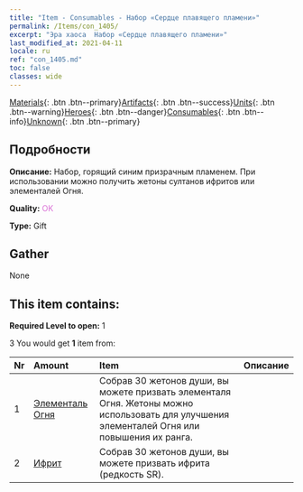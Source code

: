```yaml
---
title: "Item - Consumables - Набор «Сердце плавящего пламени»"
permalink: /Items/con_1405/
excerpt: "Эра хаоса  Набор «Сердце плавящего пламени»"
last_modified_at: 2021-04-11
locale: ru
ref: "con_1405.md"
toc: false
classes: wide
---
```

 [Materials](/ru/Items/){: .btn .btn--primary}[Artifacts](/ru/Items/Artifacts/){: .btn .btn--success}[Units](/ru/Items/Units/){: .btn .btn--warning}[Heroes](/ru/Items/Heroes/){: .btn .btn--danger}[Consumables](/ru/Items/Consumables/){: .btn .btn--info}[Unknown](/ru/Items/Unknown/){: .btn .btn--primary}

## Подробности
 **Описание:** Набор, горящий синим призрачным пламенем. При использовании можно получить жетоны султанов ифритов или элементалей Огня.

 **Quality:** <span style="color: #DA70D6">OK</span>

 **Type:** Gift

## Gather

  None

## This item contains:

 **Required Level to open:** 1

 3 You would get **1** item  from:

  | Nr | Amount |     Item    | Описание |
  |:---|:-------|:------------|:-----------:|
  | 1 | [Элементаль Огня](/ru/Items/unt_265/) | Собрав 30 жетонов души, вы можете призвать элементаля Огня. Жетоны можно использовать для улучшения элементалей Огня или повышения их ранга. | 
  | 2 | [Ифрит](/ru/Items/unt_231/) | Собрав 30 жетонов души, вы можете призвать ифрита (редкость SR). | 
